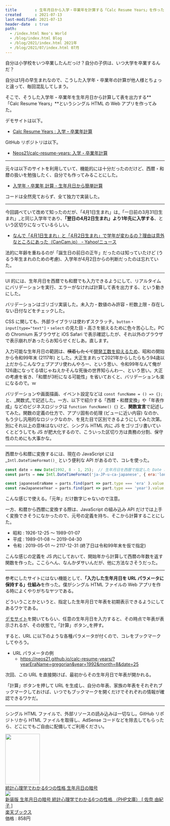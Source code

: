 ```yaml
---
title        : 生年月日から入学・卒業年を計算する「Calc Resume Years」を作った
created      : 2021-07-13
last-modified: 2021-07-13
header-date  : true
path:
  - /index.html Neo's World
  - /blog/index.html Blog
  - /blog/2021/index.html 2021年
  - /blog/2021/07/index.html 07月
---
```


自分は小学校をいつ卒業したんだっけ？自分の子供は、いつ大学を卒業するんだ？

自分は1月の早生まれなので、こうした入学年・卒業年の計算が他人様とちょっと違って、毎回混乱してしまう。

そこで、そうした入学年・卒業年を生年月日から計算して表を出力する**「Calc Resume Years」**というシングル HTML の Web アプリを作ってみた。

デモサイトは以下。

- [Calc Resume Years : 入学・卒業年計算](https://neos21.github.io/calc-resume-years/)

GitHub リポジトリは以下。

- [Neos21/calc-resume-years: 入学・卒業年計算](https://github.com/Neos21/calc-resume-years)

---

元々は以下のサイトを利用していて、機能的には十分だったのだけど、西暦・和暦の扱いを勉強したく、自分でも作ってみることにした。

- [入学年・卒業年 計算 - 生年月日から簡単計算](https://ns.natureblue.com/)

コードは全然見ておらず、全て独力で実装した。

---

今回調べていて改めて知ったのだが、「4月1日生まれ」は_「一日前の3月31日生まれ」_と同じ入学年であり、**「翌日の4月2日生まれ」より1年先に入学する**、という区切りになっているらしい。

- [なんで「4月1日生まれ」と「4月2日生まれ」で学年が変わるの？理由は意外なところにあった（CanCam.jp） - Yahoo!ニュース](https://news.yahoo.co.jp/articles/16ab653ef516e1e838662603e6ed76cdd4c1557c)

法的に年齢を重ねるのが「誕生日の前日の正午」だったのは知っていたけど (うるう年生まれのための考慮)、入学年が4月2日からの判断だったのは忘れていた。

---

UI 的には、生年月日を西暦でも和暦でも入力できるようにして、リアルタイムにバリデーションを実行、エラーがなければ計算して表を出力する、という動きにした。

バリデーションはゴリゴリ実装した。未入力・数値のみ許容・桁数上限・存在しない日付などをチェックした。

CSS に関しても、外部ライブラリは使わずスクラッチ。`button`・`input[type="text"]`・`select` の見た目・高さを揃えるために色々苦心した。PC の Chromium 系ブラウザと iOS Safari で表示確認したが、それ以外のブラウザで表示崩れがあったらお知らせくだしあ。直します。

入力可能な生年月日の範囲は、<del>横着したくて</del><ins>開発工数を抑えるため</ins>、昭和の開始から令和99年末 (2117年) とした。大正生まれって2021年からしたらもう94歳以上だからこんなウェブアプリ使わんやろー、という思い、令和99年なんて俺が126歳になってる頃じゃねえかそんな死後の世界知らんわー、という思い。大正の考慮を省き、「和暦が3桁になる可能性」を省いておくと、バリデーションも楽になるので。ｗ

バリデーションや画面描画、イベント設定などは `const funcName = () => {};` と、_関数式_で記述した。一方、以下で紹介する「西暦・和暦変換」や「年表作成」などのビジネスロジックは `function funcName() {}` と、**関数宣言**で記述してみた。関数の定義の仕方で、アプリ固有の処理 (ビューに近い内容) なのか、もう少し汎用的なロジックなのか、を見た目で区別できるようにしてみた次第。別にそれ以上の意味はないけど、シングル HTML 内に JS をゴリゴリ書いていくとどうしても JS が肥大化するので、こういった区切り方は責務の分割、保守性のためにも大事かな。

---

西暦から和暦に変換するには、現在の JavaScript には _`Intl.DateTimeFormat()_` という便利な API があるので、コレを使った。

```javascript
const date = new Date(1992, 8 - 1, 25);  // 生年月日を西暦で指定した Date オブジェクトを作る
const parts = new Intl.DateTimeFormat('ja-JP-u-ca-japanese', { era:'long' }).formatToParts(date);

const japaneseEraName = parts.find(part => part.type === 'era' ).value;  // 元号 ('平成' など) が取れる
const rawJapaneseYear = parts.find(part => part.type === 'year').value;  // 年数が取れる。1年は '元' で返される
```

こんな感じで使える。「元年」だけ数字じゃないので注意。

一方、和暦から西暦に変換する際は、JavaScript の組み込み API だけでは上手く変換できそうになかったので、元号の定義を持ち、そこから計算することにした。

- 昭和 : 1926-12-25 ～ 1989-01-07
- 平成 : 1989-01-08 ～ 2019-04-30
- 令和 : 2019-05-01 ～ 2117-12-31 (終了日は令和99年末を仮で指定)

こんな感じの定義を JS 内にしておいて、開始年から計算して西暦の年数を返す関数を作った。ここらへん、なんかダサいんだが、他に方法なさそうだった。

---

参考にしたサイトにはない機能として、**「入力した生年月日を URL パラメータに保持する」仕組み**を作った。僕がシングル HTML ファイルの Web アプリを作る時によくやりがちなヤツである。

どういうことかというと、指定した生年月日で年表を初期表示できるようにしてあるワケである。

[デモサイト](https://neos21.github.io/calc-resume-years/)を開いてもらい、任意の生年月日を入力すると、その時点で年表が表示されるが、その状態で_「計算」ボタン_を押す。

すると、URL に以下のような各種パラメータが付くので、コレをブックマークしてやろう。

- URL パラメータの例
  - <https://neos21.github.io/calc-resume-years/?yearEraName=gregorian&year=1992&month=8&date=25>

次回、この URL を直接開けば、最初からその生年月日で年表が開かれる。

「計算」ボタンを押して URL を生成し、自分の年表、家族の年表をそれぞれブックマークしておけば、いつでもブックマークを開くだけでそれぞれの情報が確認できるワケだ。

---

シングル HTML ファイルで、外部リソースの読み込みは一切なし。GitHub リポジトリから HTML ファイルを取得し、AdSense コードなどを除去してもらったら、どこにでもご自由に配備してご利用ください。

<div class="ad-amazon">
  <div class="ad-amazon-image">
    <a href="https://www.amazon.co.jp/dp/B00799W24W?tag=neos21-22&amp;linkCode=osi&amp;th=1&amp;psc=1">
      <img src="https://m.media-amazon.com/images/I/51SJBRGay2L._SL160_.jpg" width="109" height="160">
    </a>
  </div>
  <div class="ad-amazon-info">
    <div class="ad-amazon-title">
      <a href="https://www.amazon.co.jp/dp/B00799W24W?tag=neos21-22&amp;linkCode=osi&amp;th=1&amp;psc=1">統計心理学でわかる6つの性格 生年月日の暗号</a>
    </div>
  </div>
</div>

<div class="ad-rakuten">
  <div class="ad-rakuten-image">
    <a href="https://hb.afl.rakuten.co.jp/hgc/g00q0722.waxyc9ff.g00q0722.waxyd017/?pc=https%3A%2F%2Fitem.rakuten.co.jp%2Fbook%2F16047255%2F&amp;m=http%3A%2F%2Fm.rakuten.co.jp%2Fbook%2Fi%2F19763259%2F">
      <img src="https://thumbnail.image.rakuten.co.jp/@0_mall/book/cabinet/9738/9784569769738.jpg?_ex=128x128">
    </a>
  </div>
  <div class="ad-rakuten-info">
    <div class="ad-rakuten-title">
      <a href="https://hb.afl.rakuten.co.jp/hgc/g00q0722.waxyc9ff.g00q0722.waxyd017/?pc=https%3A%2F%2Fitem.rakuten.co.jp%2Fbook%2F16047255%2F&amp;m=http%3A%2F%2Fm.rakuten.co.jp%2Fbook%2Fi%2F19763259%2F">新装版 生年月日の暗号 統計心理学でわかる6つの性格 （PHP文庫） [ 佐奈 由紀子 ]</a>
    </div>
    <div class="ad-rakuten-shop">
      <a href="https://hb.afl.rakuten.co.jp/hgc/g00q0722.waxyc9ff.g00q0722.waxyd017/?pc=https%3A%2F%2Fwww.rakuten.co.jp%2Fbook%2F&amp;m=http%3A%2F%2Fm.rakuten.co.jp%2Fbook%2F">楽天ブックス</a>
    </div>
    <div class="ad-rakuten-price">価格 : 858円</div>
  </div>
</div>
